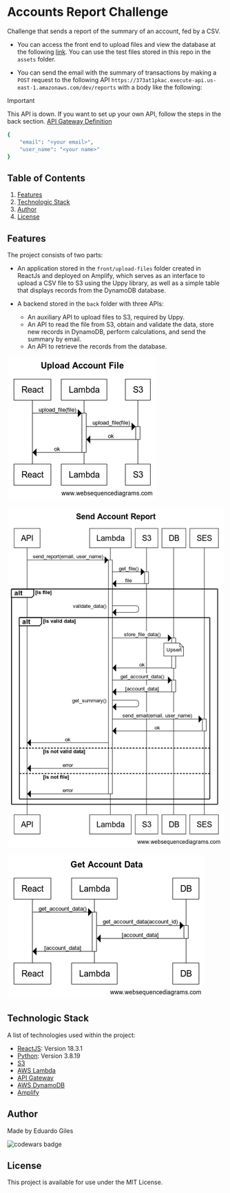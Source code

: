 # Accounts Report Challenge

Challenge that sends a report of the summary of an account, fed by a CSV.

- You can access the front end to upload files and view the database at the following [link](https://staging.d3dh9dnlcu97xg.amplifyapp.com). You can use the test files stored in this repo in the `assets` folder.

- You can send the email with the summary of transactions by making a `POST` request to the following API `https://373at1pkac.execute-api.us-east-1.amazonaws.com/dev/reports` with a body like the following:

> [!IMPORTANT]
> This API is down. If you want to set up your own API, follow the steps in the back section.
> [API Gateway Definition](/back/README.md#api-gateway-definition)

```bash
{
    "email": "<your email>",
    "user_name": "<your name>"
}
```

## Table of Contents

1. [Features](#features)
2. [Technologic Stack](#technologic-stack)
3. [Author](#author)
4. [License](#license)

## Features

The project consists of two parts:

- An application stored in the `front/upload-files` folder created in ReactJs and deployed on Amplify, which serves as an interface to upload a CSV file to S3 using the Uppy library, as well as a simple table that displays records from the DynamoDB database.

- A backend stored in the `back` folder with three APIs:

  - An auxiliary API to upload files to S3, required by Uppy.
  - An API to read the file from S3, obtain and validate the data, store new records in DynamoDB, perform calculations, and send the summary by email.
  - An API to retrieve the records from the database.

![upload account files](assets/UploadAccountFile.png)

![send account report](assets/SendAccountReport.png)

![get account data](assets/GetAccountData.png)

## Technologic Stack

A list of technologies used within the project:

- [ReactJS](https://react.dev): Version 18.3.1
- [Python](https://www.python.org): Version 3.8.19
- [S3](https://aws.amazon.com/en/s3)
- [AWS Lambda](https://aws.amazon.com/en/pm/lambda/)
- [API Gateway](https://aws.amazon.com/en/api-gateway/)
- [AWS DynamoDB](https://aws.amazon.com/en/dynamodb/)
- [Amplify](https://aws.amazon.com/en/pm/amplify/)

## Author

Made by Eduardo Giles

![codewars badge](https://www.codewars.com/users/EddyGilz/badges/large)

## License

This project is available for use under the MIT License.
